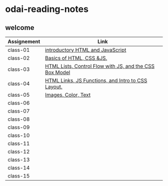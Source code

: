 # odai-reading-notes

## welcome

|    Assignement    |              Link                                                             |
|-------------------|-------------------------------------------------------------------------------|
| class-01          | [introductory HTML and JavaScript](code201\class-01)                          |
| class-02          | [Basics of HTML, CSS &JS.](code201\class-02)                                  |
| class-03          | [HTML Lists, Control Flow with JS, and the CSS Box Model](code201\class-03)   |
| class-04          | [HTML Links, JS Functions, and Intro to CSS Layout.](code201\class-04)        |
| class-05          | [Images, Color, Text](code201\class-05)                                       |
| class-06          |                                                                               |
| class-07          |                                                                               |
| class-08          |                                                                               |
| class-09          |                                                                               |
| class-10          |                                                                               |
| class-11          |                                                                               |
| class-12          |                                                                               |
| class-13          |                                                                               |
| class-14          |                                                                               |
| class-15          |                                                                               |
